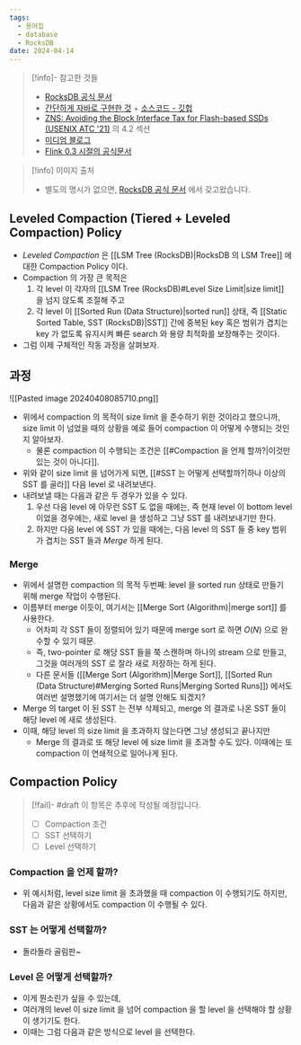 ```yaml
---
tags:
  - 용어집
  - database
  - RocksDB
date: 2024-04-14
---
```

> [!info]- 참고한 것들
> - [RocksDB 공식 문서](https://github.com/facebook/rocksdb/wiki/Leveled-Compaction)
> - [간단하게 자바로 구현한 것](https://itnext.io/log-structured-merge-tree-a79241c959e3) + [소스코드 - 깃헙](https://github.com/tomfran/LSM-Tree)
> - [ZNS: Avoiding the Block Interface Tax for Flash-based SSDs (USENIX ATC '21)](https://www.usenix.org/system/files/atc21-bjorling.pdf) 의 4.2 섹션
> - [미디엄 블로그](https://jaeyeong951.medium.com/%EC%83%89%EC%9D%B8-index-%EC%9D%98-%EB%91%90-%EA%B0%80%EC%A7%80-%ED%98%95%ED%83%9C-lsm-%ED%8A%B8%EB%A6%AC-b-%ED%8A%B8%EB%A6%AC-7a4ab7887db5)
> - [Flink 0.3 시절의 공식문서](https://nightlies.apache.org/flink/flink-table-store-docs-release-0.3/docs/concepts/lsm-trees/)

> [!info] 이미지 출처
> - 별도의 명시가 없으면, [RocksDB 공식 문서](https://github.com/facebook/rocksdb/wiki/Leveled-Compaction) 에서 갖고왔습니다.

## Leveled Compaction (Tiered + Leveled Compaction) Policy

- *Leveled Compaction* 은 [[LSM Tree (RocksDB)|RocksDB 의 LSM Tree]] 에 대한 Compaction Policy 이다.
- Compaction 의 가장 큰 목적은
	1. 각 level 이 각자의 [[LSM Tree (RocksDB)#Level Size Limit|size limit]] 을 넘지 않도록 조절해 주고
	2. 각 level 이 [[Sorted Run (Data Structure)|sorted run]] 상태, 즉 [[Static Sorted Table, SST (RocksDB)|SST]] 간에 중복된 key 혹은 범위가 겹치는 key 가 없도록 유지시켜 빠른 search 와 용량 최적화를 보장해주는 것이다.
- 그럼 이제 구체적인 작동 과정을 살펴보자.

## 과정

![[Pasted image 20240408085710.png]]

- 위에서 compaction 의 목적이 size limit 을 준수하기 위한 것이라고 했으니까, size limit 이 넘었을 때의 상황을 예로 들어 compaction 이 어떻게 수행되는 것인지 알아보자.
	- 물론 compaction 이 수행되는 조건은 [[#Compaction 을 언제 할까?|이것만 있는 것이 아니다]].
- 위와 같이 size limit 을 넘어가게 되면, [[#SST 는 어떻게 선택할까?|하나 이상의 SST 를 골라]] 다음 level 로 내려보낸다.
- 내려보낼 때는 다음과 같은 두 경우가 있을 수 있다.
	1. 우선 다음 level 에 아무런 SST 도 없을 때에는, 즉 현재 level 이 bottom level 이었을 경우에는, 새로 level 을 생성하고 그냥 SST 를 내려보내기만 한다.
	2. 하지만 다음 level 에 SST 가 있을 때에는, 다음 level 의 SST 들 중 key 범위가 겹치는 SST 들과 *Merge* 하게 된다.

### Merge

- 위에서 설명한 compaction 의 목적 두번째: level 을 sorted run 상태로 만들기 위해 merge 작업이 수행된다.
- 이름부터 merge 이듯이, 여기서는 [[Merge Sort (Algorithm)|merge sort]] 를 사용한다.
	- 어차피 각 SST 들이 정렬되어 있기 때문에 merge sort 로 하면 $O(N)$ 으로 완수할 수 있기 때문.
	- 즉, two-pointer 로 해당 SST 들을 쭉 스캔하며 하나의 stream 으로 만들고, 그것을 여러개의 SST 로 잘라 새로 저장하는 하게 된다.
	- 다른 문서들 ([[Merge Sort (Algorithm)|Merge Sort]], [[Sorted Run (Data Structure)#Merging Sorted Runs|Merging Sorted Runs]]) 에서도 여러번 설명했기에 여기서는 더 설명 안해도 되겠지?
- Merge 의 target 이 된 SST 는 전부 삭제되고, merge 의 결과로 나온 SST 들이 해당 level 에 새로 생성된다.
- 이때, 해당 level 의 size limit 을 초과하지 않는다면 그냥 생성되고 끝나지만
	- Merge 의 결과로 또 해당 level 에 size limit 을 초과할 수도 있다. 이때에는 또 compaction 이 연쇄적으로 일어나게 된다.

## Compaction Policy

> [!fail]- #draft 이 항목은 추후에 작성될 예정입니다.
> - [ ] Compaction 조건
> - [ ] SST 선택하기
> - [ ] Level 선택하기

### Compaction 을 언제 할까?

- 위 예시처럼, level size limit 을 초과했을 때 compaction 이 수행되기도 하지만, 다음과 같은 상황에서도 compaction 이 수행될 수 있다.

### SST 는 어떻게 선택할까?

- 돌라돌라 골림판~

### Level 은 어떻게 선택할까?

- 이게 뭔소린가 싶을 수 있는데,
- 여러개의 level 이 size limit 을 넘어 compaction 을 할 level 을 선택해야 할 상황이 생기기도 한다.
- 이때는 그럼 다음과 같은 방식으로 level 을 선택한다.